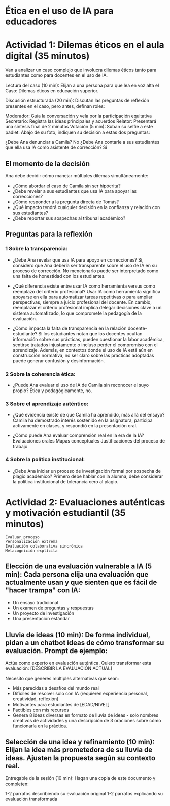 # Ética en el uso de IA para educadores
# Actividad 1: Dilemas éticos en el aula digital (35 minutos)

Van a analizar un caso complejo que involucra dilemas éticos tanto para estudiantes como para docentes en el uso de IA.

Lectura del caso (10 min): Elijan a una persona para que lea en voz alta el Caso: Dilemas éticos en educación superior.

Discusión estructurada (20 min): Discutan las preguntas de reflexión presentes en el caso, pero antes, definan roles:

Moderador: Guía la conversación y vela por la participación equitativa
Secretario: Registra las ideas principales y acuerdos
Relator: Presentará una síntesis final de 2 minutos
Votación (5 min): Suban su selfie a este padlet. Abajo de su foto, indiquen su decisión a estas dos preguntas:

¿Debe Ana denunciar a Camila?
No
¿Debe Ana contarle a sus estudiantes que ella usa IA como asistente de corrección?
Si

## El momento de la decisión
Ana debe decidir cómo manejar múltiples dilemas simultáneamente:
- ¿Cómo abordar el caso de Camila sin ser hipócrita?
- ¿Debe revelar a sus estudiantes que usa IA para apoyar las correcciones?
- ¿Cómo responder a la pregunta directa de Tomás?
- ¿Qué impacto tendrá cualquier decisión en la confianza y relación con sus estudiantes?
- ¿Debe reportar sus sospechas al tribunal académico?

## Preguntas para la reflexión

### 1 Sobre la transparencia:
- ¿Debe Ana revelar que usa IA para apoyo en correcciones?
Sí, considero que Ana debería ser transparente sobre el uso de IA en su proceso de corrección.
No mencionarlo puede ser interpretado como una falta de honestidad con los estudiantes.

- ¿Qué diferencia existe entre usar IA como herramienta versus como reemplazo del criterio profesional?
Usar IA como herramienta significa apoyarse en ella para automatizar tareas repetitivas o para ampliar perspectivas, siempre a juicio profesional del docente. En cambio, reemplazar el criterio profesional implica delegar decisiones clave a un sistema automatizado, lo que  compromete la pedagogía de la evaluación.

- ¿Cómo impacta la falta de transparencia en la relación docente-estudiante?
Si los estudiantes notan que los docentes ocultan información sobre sus prácticas, pueden cuestionar la labor académica, sentirse tratados injustamente o incluso perder el compromiso con el aprendizaje. 
Además, en contextos donde el uso de IA está aún en construcción normativa, no ser claro sobre las prácticas adoptadas puede generar confusión y desinformación.

### 2 Sobre la coherencia ética:
- ¿Puede Ana evaluar el uso de IA de Camila sin reconocer el suyo propio?
Ética y pedagógicamente, no.

### 3 Sobre el aprendizaje auténtico:
- ¿Qué evidencia existe de que Camila ha aprendido, más allá del ensayo?
Camila ha demostrado interés sostenido en la asignatura, participa activamente en clases, y respondió en la presentación oral.

- ¿Cómo puede Ana evaluar comprensión real en la era de la IA?
Evaluaciones orales
Mapas conceptuales 
Justificaciones del proceso de trabajo

### 4 Sobre la política institucional:
- ¿Debe Ana iniciar un proceso de investigación formal por sospecha de plagio académico?
Primero debe hablar con la alumna, debe considerar la política institucional de tolerancia cero al plagio.

# Actividad 2: Evaluaciones auténticas y motivación estudiantil (35 minutos)
```
Evaluar proceso
Personalización extrema
Evaluación colaborativa sincrónica
Metacognición explícita
```

## Elección de una evaluación vulnerable a IA (5 min): Cada persona elija una evaluación que actualmente usan y que sienten que es fácil de "hacer trampa" con IA:

- Un ensayo tradicional
- Un examen de preguntas y respuestas
- Un proyecto de investigación
- Una presentación estándar
## Lluvia de ideas (10 min): De forma individual, pidan a un chatbot ideas de cómo transformar su evaluación. Prompt de ejemplo:

Actúa como experto en evaluación auténtica. Quiero transformar esta evaluación: [DESCRIBIR LA EVALUACIÓN ACTUAL]

Necesito que generes múltiples alternativas que sean:

- Más parecidas a desafíos del mundo real
- Difíciles de resolver solo con IA (requieren experiencia personal, creatividad, reflexión)
- Motivantes para estudiantes de [EDAD/NIVEL]
- Factibles con mis recursos
- Genera 8 ideas diversas en formato de lluvia de ideas - solo nombres creativos de actividades y una descripción de 3 oraciones sobre cómo funcionaría en la práctica.

## Selección de una idea y refinamiento (10 min): Elijan la idea más prometedora de su lluvia de ideas. Ajusten la propuesta según su contexto real.

Entregable de la sesión (10 min): Hagan una copia de este documento y completen:

1-2 párrafos describiendo su evaluación original
1-2 párrafos explicando su evaluación transformada

